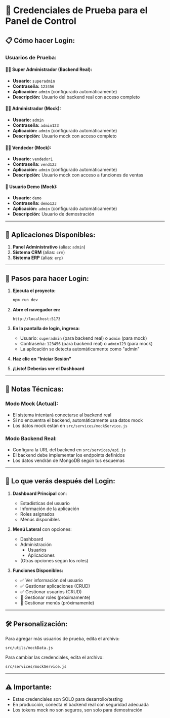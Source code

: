 # 🔐 Credenciales de Prueba para el Panel de Control

## 📋 **Cómo hacer Login:**

### **Usuarios de Prueba:**

#### 👨‍💼 **Super Administrador (Backend Real):**
- **Usuario:** `superadmin`
- **Contraseña:** `123456`
- **Aplicación:** `admin` (configurado automáticamente)
- **Descripción:** Usuario del backend real con acceso completo

#### 👨‍💼 **Administrador (Mock):**
- **Usuario:** `admin`
- **Contraseña:** `admin123`
- **Aplicación:** `admin` (configurado automáticamente)
- **Descripción:** Usuario mock con acceso completo

#### 👨‍💻 **Vendedor (Mock):**
- **Usuario:** `vendedor1`
- **Contraseña:** `vend123`
- **Aplicación:** `admin` (configurado automáticamente)
- **Descripción:** Usuario mock con acceso a funciones de ventas

#### 🎯 **Usuario Demo (Mock):**
- **Usuario:** `demo`
- **Contraseña:** `demo123`
- **Aplicación:** `admin` (configurado automáticamente)
- **Descripción:** Usuario de demostración

---

## 🏢 **Aplicaciones Disponibles:**

1. **Panel Administrativo** (alias: `admin`)
2. **Sistema CRM** (alias: `crm`)
3. **Sistema ERP** (alias: `erp`)

---

## 🚀 **Pasos para hacer Login:**

1. **Ejecuta el proyecto:**
   ```bash
   npm run dev
   ```

2. **Abre el navegador en:**
   ```
   http://localhost:5173
   ```

3. **En la pantalla de login, ingresa:**
   - Usuario: `superadmin` (para backend real) o `admin` (para mock)
   - Contraseña: `123456` (para backend real) o `admin123` (para mock)
   - La aplicación se detecta automáticamente como "admin"

4. **Haz clic en "Iniciar Sesión"**

5. **¡Listo! Deberías ver el Dashboard**

---

## 🔧 **Notas Técnicas:**

### **Modo Mock (Actual):**
- El sistema intentará conectarse al backend real
- Si no encuentra el backend, automáticamente usa datos mock
- Los datos mock están en `src/services/mockService.js`

### **Modo Backend Real:**
- Configura la URL del backend en `src/services/api.js`
- El backend debe implementar los endpoints definidos
- Los datos vendrán de MongoDB según tus esquemas

---

## 🎨 **Lo que verás después del Login:**

1. **Dashboard Principal** con:
   - Estadísticas del usuario
   - Información de la aplicación
   - Roles asignados
   - Menús disponibles

2. **Menú Lateral** con opciones:
   - Dashboard
   - Administración
     - Usuarios
     - Aplicaciones
   - (Otras opciones según los roles)

3. **Funciones Disponibles:**
   - ✅ Ver información del usuario
   - ✅ Gestionar aplicaciones (CRUD)
   - ✅ Gestionar usuarios (CRUD)
   - 🚧 Gestionar roles (próximamente)
   - 🚧 Gestionar menús (próximamente)

---

## 🛠 **Personalización:**

Para agregar más usuarios de prueba, edita el archivo:
```
src/utils/mockData.js
```

Para cambiar las credenciales, edita el archivo:
```
src/services/mockService.js
```

---

## ⚠️ **Importante:**
- Estas credenciales son SOLO para desarrollo/testing
- En producción, conecta el backend real con seguridad adecuada
- Los tokens mock no son seguros, son solo para demostración
